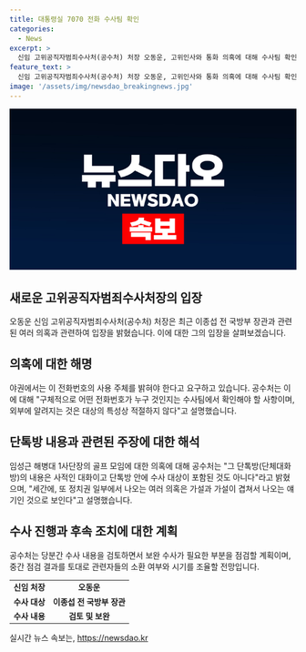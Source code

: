 ```yaml
---
title: 대통령실 7070 전화 수사팀 확인
categories:
  - News
excerpt: >
  신임 고위공직자범죄수사처(공수처) 처장 오동운, 고위인사와 통화 의혹에 대해 수사팀 확인 필요 주장. 이에 대한 야권의 요구와 공감 표명한 백종덕 공수처 관계자. 또한, 임성근 해병대 1사단장과의 골프모임 의혹에 대해 사적 대화, 수사대상 아냐 주장. 공수처는 중간점검 후 소환 및 추가 조치 예정.
feature_text: >
  신임 고위공직자범죄수사처(공수처) 처장 오동운, 고위인사와 통화 의혹에 대해 수사팀 확인 필요 주장. 이에 대한 야권의 요구와 공감 표명한 백종덕 공수처 관계자. 또한, 임성근 해병대 1사단장과의 골프모임 의혹에 대해 사적 대화, 수사대상 아냐 주장. 공수처는 중간점검 후 소환 및 추가 조치 예정.
image: '/assets/img/newsdao_breakingnews.jpg'
---
```


<p><img src="/assets/img/newsdao_breakingnews.jpg" alt="ranknews 속보" /></p>

<h2 data-ke-size="size26">새로운 고위공직자범죄수사처장의 입장</h2>

<p data-ke-size="size16">오동운 신임 고위공직자범죄수사처(공수처) 처장은 최근 이종섭 전 국방부 장관과 관련된 여러 의혹과 관련하여 입장을 밝혔습니다. 이에 대한 그의 입장을 살펴보겠습니다.</p>

<h2 data-ke-size="size26">의혹에 대한 해명</h2>

<p data-ke-size="size16">야권에서는 이 전화번호의 사용 주체를 밝혀야 한다고 요구하고 있습니다. 공수처는 이에 대해 "구체적으로 어떤 전화번호가 누구 것인지는 수사팀에서 확인해야 할 사항이며, 외부에 알려지는 것은 대상의 특성상 적절하지 않다"고 설명했습니다.</p>

<h2 data-ke-size="size26">단톡방 내용과 관련된 주장에 대한 해석</h2>

<p data-ke-size="size16">임성근 해병대 1사단장의 골프 모임에 대한 의혹에 대해 공수처는 "그 단톡방(단체대화방)의 내용은 사적인 대화이고 단톡방 안에 수사 대상이 포함된 것도 아니다"라고 밝혔으며, "세간에, 또 정치권 일부에서 나오는 여러 의혹은 가설과 가설이 겹쳐서 나오는 얘기인 것으로 보인다"고 설명했습니다.</p>

<h2 data-ke-size="size26">수사 진행과 후속 조치에 대한 계획</h2>

<p data-ke-size="size16">공수처는 당분간 수사 내용을 검토하면서 보완 수사가 필요한 부분을 점검할 계획이며, 중간 점검 결과를 토대로 관련자들의 소환 여부와 시기를 조율할 전망입니다.</p>

<table>
    <tr>
        <td style="text-align: center; height: 17px;"><b>신임 처장</b></td>
        <td style="text-align: center; height: 17px;"><b>오동운</b></td>
    </tr>
    <tr>
        <td style="text-align: center; height: 17px;"><b>수사 대상</b></td>
        <td style="text-align: center; height: 17px;"><b>이종섭 전 국방부 장관</b></td>
    </tr>
    <tr>
        <td style="text-align: center; height: 17px;"><b>수사 내용</b></td>
        <td style="text-align: center; height: 17px;"><b>검토 및 보완</b></td>
    </tr>
</table>
실시간 뉴스 속보는, <a href="https://newsdao.kr" rel="dofollow">https://newsdao.kr</a>


